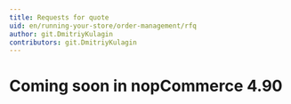 ```yaml
---
title: Requests for quote
uid: en/running-your-store/order-management/rfq
author: git.DmitriyKulagin
contributors: git.DmitriyKulagin
---
```


# Coming soon in nopCommerce 4.90